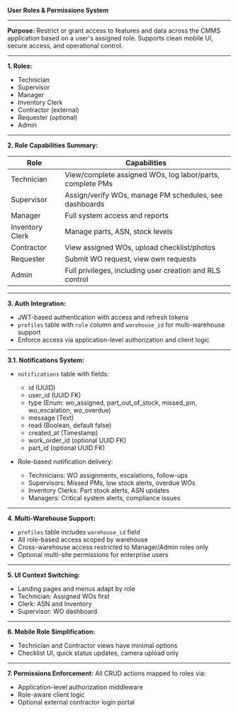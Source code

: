 **User Roles & Permissions System**

---

**Purpose:** Restrict or grant access to features and data across the CMMS
application based on a user's assigned role. Supports clean mobile UI, secure
access, and operational control.

---

**1. Roles:**

- Technician
- Supervisor
- Manager
- Inventory Clerk
- Contractor (external)
- Requester (optional)
- Admin

---

**2. Role Capabilities Summary:**

| Role            | Capabilities                                              |
| --------------- | --------------------------------------------------------- |
| Technician      | View/complete assigned WOs, log labor/parts, complete PMs |
| Supervisor      | Assign/verify WOs, manage PM schedules, see dashboards    |
| Manager         | Full system access and reports                            |
| Inventory Clerk | Manage parts, ASN, stock levels                           |
| Contractor      | View assigned WOs, upload checklist/photos                |
| Requester       | Submit WO request, view own requests                      |
| Admin           | Full privileges, including user creation and RLS control  |

---

**3. Auth Integration:**

- JWT-based authentication with access and refresh tokens
- `profiles` table with `role` column and `warehouse_id` for
  multi-warehouse support
- Enforce access via application-level authorization and client logic

---

**3.1. Notifications System:**

- `notifications` table with fields:
  - id (UUID)
  - user_id (UUID FK)
  - type (Enum: wo_assigned, part_out_of_stock, missed_pm, wo_escalation,
    wo_overdue)
  - message (Text)
  - read (Boolean, default false)
  - created_at (Timestamp)
  - work_order_id (optional UUID FK)
  - part_id (optional UUID FK)

- Role-based notification delivery:
  - Technicians: WO assignments, escalations, follow-ups
  - Supervisors: Missed PMs, low stock alerts, overdue WOs
  - Inventory Clerks: Part stock alerts, ASN updates
  - Managers: Critical system alerts, compliance issues

---

**4. Multi-Warehouse Support:**

- `profiles` table includes `warehouse_id` field
- All role-based access scoped by warehouse
- Cross-warehouse access restricted to Manager/Admin roles only
- Optional multi-site permissions for enterprise users

---

**5. UI Context Switching:**

- Landing pages and menus adapt by role
- Technician: Assigned WOs first
- Clerk: ASN and Inventory
- Supervisor: WO dashboard

---

**6. Mobile Role Simplification:**

- Technician and Contractor views have minimal options
- Checklist UI, quick status updates, camera upload only

---

**7. Permissions Enforcement:** All CRUD actions mapped to roles via:

- Application-level authorization middleware
- Role-aware client logic
- Optional external contractor login portal
